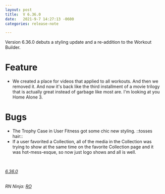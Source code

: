 ```yaml
---
layout: post
title:  V 6.36.0
date:   2021-9-7 14:27:13 -0600
categories: release-note

---
```

Version 6.36.0 debuts a styling update and a re-addition to the Workout Builder.  

# Feature

- We created a place for videos that applied to all workouts. And then we removed it. And now it's back like the third installment of a movie trilogy that is actually great instead of garbage like most are. I'm looking at you Home Alone 3. 

# Bugs

- The Trophy Case in User Fitness got some chic new styling. ::tosses hair::
- If a user favorited a Collection, all of the media in the Collection was trying to show at the same time on the favorite Collection page and it was hot-mess-esque, so now just logo shows and all is well. 


<br/>

*[6.36.0](https://github.com/streetparking/my-streetparking/releases/tag/v6.36.0)*
<br/>
<br/>

_RN Ninja: [RO](https://github.com/robyanna)_
 
 
 